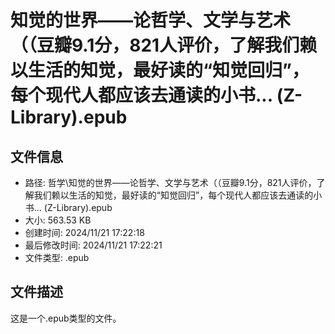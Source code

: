 ﻿# 知觉的世界——论哲学、文学与艺术（（豆瓣9.1分，821人评价，了解我们赖以生活的知觉，最好读的“知觉回归”，每个现代人都应该去通读的小书... (Z-Library).epub

## 文件信息
- 路径: 哲学\知觉的世界——论哲学、文学与艺术（（豆瓣9.1分，821人评价，了解我们赖以生活的知觉，最好读的“知觉回归”，每个现代人都应该去通读的小书... (Z-Library).epub
- 大小: 563.53 KB
- 创建时间: 2024/11/21 17:22:18
- 最后修改时间: 2024/11/21 17:22:21
- 文件类型: .epub

## 文件描述
这是一个.epub类型的文件。

